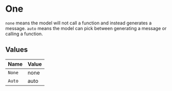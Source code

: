 # One

`none` means the model will not call a function and instead generates a message. `auto` means the model can pick between generating a message or calling a function.



## Values

| Name   | Value  |
| ------ | ------ |
| `None` | none   |
| `Auto` | auto   |